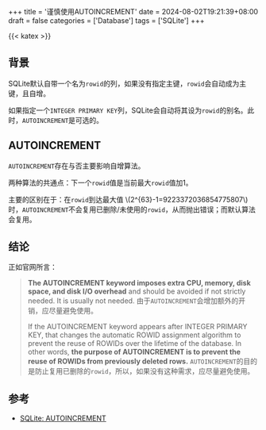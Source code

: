 +++
title = '谨慎使用AUTOINCREMENT'
date = 2024-08-02T19:21:39+08:00
draft = false
categories = ['Database']
tags = ['SQLite']
+++

{{< katex >}}

## 背景

SQLite默认自带一个名为`rowid`的列，如果没有指定主键，`rowid`会自动成为主键，且自增。

如果指定一个`INTEGER PRIMARY KEY`列，SQLite会自动将其设为`rowid`的别名。此时，`AUTOINCREMENT`是可选的。

## AUTOINCREMENT

`AUTOINCREMENT`存在与否主要影响自增算法。

两种算法的共通点：下一个`rowid`值是当前最大`rowid`值加1。

主要的区别在于：在`rowid`到达最大值 \\(2^{63}-1=9223372036854775807\\) 时，`AUTOINCREMENT`不会复用已删除/未使用的`rowid`，从而抛出错误；而默认算法会复用。

## 结论

正如官网所言：

> **The AUTOINCREMENT keyword imposes extra CPU, memory, disk space, and disk I/O overhead** and should be avoided if not strictly needed. It is usually not needed.
> 由于`AUTOINCREMENT`会增加额外的开销，应尽量避免使用。
>
> If the AUTOINCREMENT keyword appears after INTEGER PRIMARY KEY, that changes the automatic ROWID assignment algorithm to prevent the reuse of ROWIDs over the lifetime of the database. In other words, **the purpose of AUTOINCREMENT is to prevent the reuse of ROWIDs from previously deleted rows.**
> `AUTOINCREMENT`的目的是防止复用已删除的`rowid`，所以，如果没有这种需求，应尽量避免使用。

## 参考

- [SQLite: AUTOINCREMENT](https://www.sqlite.org/autoinc.html)
